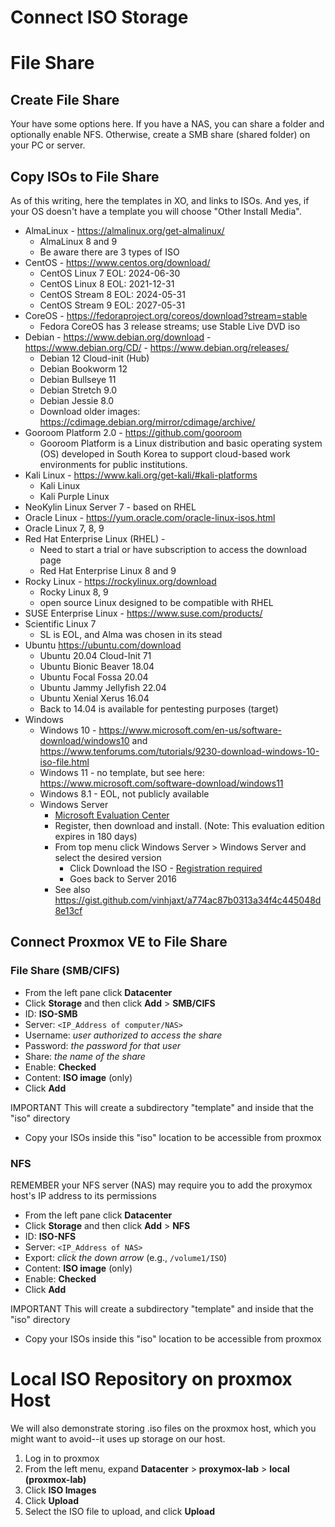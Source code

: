 # Connect ISO Storage

# File Share
## Create File Share
Your have some options here. If you have a NAS, you can share a folder and optionally enable NFS. Otherwise, create a SMB share (shared folder) on your PC or server.

## Copy ISOs to File Share
As of this writing, here the templates in XO, and links to ISOs. And yes, if your OS doesn't have a template you will choose "Other Install Media".
- AlmaLinux - https://almalinux.org/get-almalinux/
  - AlmaLinux 8 and 9
  - Be aware there are 3 types of ISO
- CentOS - https://www.centos.org/download/
  - CentOS Linux 7 EOL: 2024-06-30
  - CentOS Linux 8 EOL: 2021-12-31
  - CentOS Stream 8 EOL: 2024-05-31
  - CentOS Stream 9 EOL: 2027-05-31
- CoreOS - https://fedoraproject.org/coreos/download?stream=stable
  - Fedora CoreOS has 3 release streams; use Stable Live DVD iso
- Debian - https://www.debian.org/download - https://www.debian.org/CD/ - https://www.debian.org/releases/
  - Debian 12 Cloud-init (Hub)
  - Debian Bookworm 12
  - Debian Bullseye 11
  - Debian Stretch 9.0
  - Debian Jessie 8.0
  - Download older images: https://cdimage.debian.org/mirror/cdimage/archive/
- Gooroom Platform 2.0 - https://github.com/gooroom
  - Gooroom Platform is a Linux distribution and basic operating system (OS) developed in South Korea to support cloud-based work environments for public institutions.
- Kali Linux - https://www.kali.org/get-kali/#kali-platforms
  - Kali Linux
  - Kali Purple Linux
- NeoKylin Linux Server 7 - based on RHEL
- Oracle Linux - https://yum.oracle.com/oracle-linux-isos.html
- Oracle Linux 7, 8, 9
- Red Hat Enterprise Linux (RHEL) - 
  - Need to start a trial or have subscription to access the download page
  - Red Hat Enterprise Linux 8 and 9
- Rocky Linux - https://rockylinux.org/download
  - Rocky Linux 8, 9
  - open source Linux designed to be compatible with RHEL
- SUSE Enterprise Linux - https://www.suse.com/products/
- Scientific Linux 7
  - SL is EOL, and Alma was chosen in its stead
- Ubuntu https://ubuntu.com/download
  - Ubuntu 20.04 Cloud-Init 71
  - Ubuntu Bionic Beaver 18.04
  - Ubuntu Focal Fossa 20.04
  - Ubuntu Jammy Jellyfish 22.04
  - Ubuntu Xenial Xerus 16.04
  - Back to 14.04 is available for pentesting purposes (target)
- Windows
  - Windows 10 - https://www.microsoft.com/en-us/software-download/windows10 and https://www.tenforums.com/tutorials/9230-download-windows-10-iso-file.html
  - Windows 11 - no template, but see here: https://www.microsoft.com/software-download/windows11
  - Windows 8.1 - EOL, not publicly available
  - Windows Server
    - [Microsoft Evaluation Center](https://www.microsoft.com/en-us/evalcenter/)
    -  Register, then download and install. (Note: This evaluation edition expires in 180 days) 
    - From top menu click Windows Server > Windows Server and select the desired version
      - Click Download the ISO - <ins>Registration required</ins>
      -  Goes back to Server 2016
    -  See also https://gist.github.com/vinhjaxt/a774ac87b0313a34f4c445048d8e13cf

## Connect Proxmox VE to File Share
### File Share (SMB/CIFS)
- From the left pane click **Datacenter**
- Click **Storage** and then click **Add** > **SMB/CIFS**
- ID: **ISO-SMB**
- Server: `<IP_Address of computer/NAS>`
- Username: *user authorized to access the share*
- Password: *the password for that user*
- Share: *the name of the share*
- Enable: **Checked**
- Content: **ISO image** (only)
- Click **Add**

IMPORTANT This will create a subdirectory "template" and inside that the "iso" directory
- Copy your ISOs inside this "iso" location to be accessible from proxmox

### NFS
REMEMBER your NFS server (NAS) may require you to add the proxymox host's IP address to its permissions
- From the left pane click **Datacenter**
- Click **Storage** and then click **Add** > **NFS**
- ID: **ISO-NFS**
- Server: `<IP_Address of NAS>`
- Export: *click the down arrow* (e.g., `/volume1/ISO`)
- Content: **ISO image** (only)
- Enable: **Checked**
- Click **Add**

IMPORTANT This will create a subdirectory "template" and inside that the "iso" directory
- Copy your ISOs inside this "iso" location to be accessible from proxmox

# Local ISO Repository on proxmox Host
We will also demonstrate storing .iso files on the proxmox host, which you might want to avoid--it uses up storage on our host.

1. Log in to proxmox
2. From the left menu, expand **Datacenter** > **proxymox-lab** > **local (proxmox-lab)**
3. Click **ISO Images**
4. Click **Upload**
5. Select the ISO file to upload, and click **Upload**
